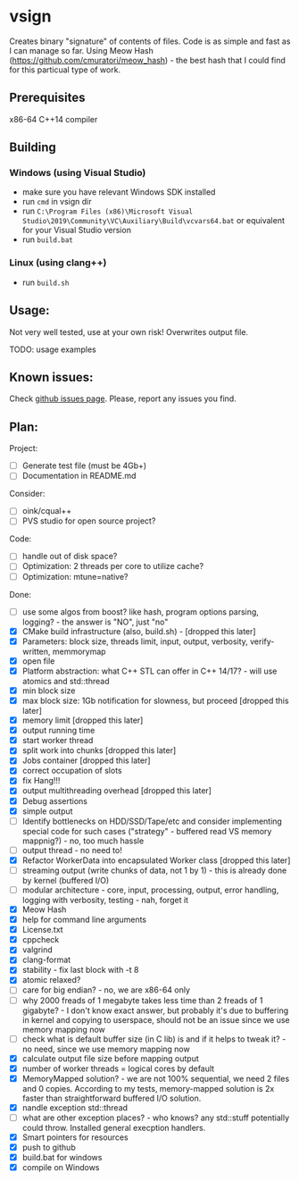 # vsign

Creates binary "signature" of contents of files.
Code is as simple and fast as I can manage so far.
Using Meow Hash (https://github.com/cmuratori/meow_hash) - 
the best hash that I could find for this particual type of work.

## Prerequisites

x86-64 C++14 compiler

## Building

### Windows (using Visual Studio)

 - make sure you have relevant Windows SDK installed
 - run `cmd` in vsign dir
 - run `C:\Program Files (x86)\Microsoft Visual Studio\2019\Community\VC\Auxiliary\Build\vcvars64.bat` or equivalent for your Visual Studio version
 - run `build.bat`

### Linux (using clang++)

 - run `build.sh`

## Usage:

Not very well tested, use at your own risk!
Overwrites output file.

TODO: usage examples

## Known issues:

Check [github issues page](https://github.com/ivan-cx/vsign/issues).
Please, report any issues you find.

## Plan:

Project:
 * [ ] Generate test file (must be 4Gb+)
 * [ ] Documentation in README.md

Consider:
 * [ ] oink/cqual++
 * [ ] PVS studio for open source project?

Code:
 * [ ] handle out of disk space?
 * [ ] Optimization: 2 threads per core to utilize cache?
 * [ ] Optimization: mtune=native?

Done:
 * [ ] use some algos from boost? like hash, program options parsing, logging? - the answer is "NO", just "no"
 * [x] CMake build infrastructure (also, build.sh) - [dropped this later]
 * [x] Parameters: block size, threads limit, input, output, verbosity, verify-written, memmorymap
 * [x] open file 
 * [x] Platform abstraction: what C++ STL can offer in C++ 14/17? - will use atomics and std::thread
 * [x] min block size
 * [x] max block size: 1Gb notification for slowness, but proceed [dropped this later]
 * [x] memory limit [dropped this later]
 * [x] output running time
 * [x] start worker thread
 * [x] split work into chunks [dropped this later]
 * [x] Jobs container [dropped this later]
 * [x] correct occupation of slots
 * [x] fix Hang!!!
 * [x] output multithreading overhead [dropped this later]
 * [x] Debug assertions
 * [x] simple output
 * [ ] Identify bottlenecks on HDD/SSD/Tape/etc and consider implementing special code for such cases ("strategy" - buffered read VS memory mappnig?) - no, too much hassle
 * [ ] output thread - no need to!
 * [x] Refactor WorkerData into encapsulated Worker class [dropped this later]
 * [ ] streaming output (write chunks of data, not 1 by 1) - this is already done by kernel (buffered I/O)
 * [ ] modular architecture - core, input, processing, output, error handling, logging with verbosity, testing - nah, forget it
 * [x] Meow Hash
 * [x] help for command line arguments
 * [x] License.txt
 * [x] cppcheck
 * [x] valgrind
 * [x] clang-format
 * [x] stability - fix last block with -t 8
 * [x] atomic relaxed?
 * [ ] care for big endian? - no, we are x86-64 only
 * [ ] why 2000 freads of 1 megabyte takes less time than 2 freads of 1 gigabyte? - I don't know exact answer, but probably it's due to buffering in kernel and copying to userspace, should not be an issue since we use memory mapping now
 * [ ] check what is default buffer size (in C lib) is and if it helps to tweak it? - no need, since we use memory mapping now
 * [x] calculate output file size before mapping output
 * [x] number of worker threads = logical cores by default
 * [x] MemoryMapped solution? - we are not 100% sequential, we need 2 files and 0 copies. According to my tests, memory-mapped solution is 2x faster than straightforward buffered I/O solution.
 * [x] nandle exception std::thread
 * [ ] what are other exception places? - who knows? any std::stuff potentially could throw. Installed general execption handlers.
 * [x] Smart pointers for resources
 * [x] push to github
 * [x] build.bat for windows
 * [x] compile on Windows
